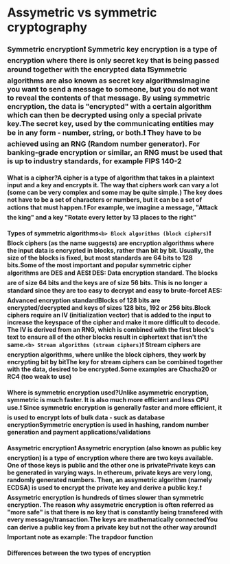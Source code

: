 # Assymetric vs symmetric cryptography

### Symmetric encryption❗ Symmetric key encryption is a type of encryption where there is only secret key that is being passed around together with the encrypted data ❗Symmetric algorithms are also known as secret key algorithmsImagine you want to send a message to someone, but you do not want to reveal the contents of that message. By using symmetric encryption, the data is "encrypted" with a certain algorithm which can then be decrypted using only a special private key.The secret key, used by the communicating entities may be in any form - number, string, or both.❗ They have to be achieved using an RNG (Random number generator). For banking-grade encryption or similar, an RNG must be used that is up to industry standards, for example FIPS 140-2

#### What is a cipher?A cipher is a type of algorithm that takes in a plaintext input and a key and encrypts it. The way that ciphers work can vary a lot (some can be very complex and some may be quite simple.) The key does not have to be a set of characters or numbers, but it can be a set of actions that must happen.❗ For example, we imagine a message, "Attack the king" and a key "Rotate every letter by 13 places to the right"

#### Types of symmetric algorithms`<b> Block algorithms (block ciphers)`❗ Block ciphers (as the name suggests) are encryption algorithms where the input data is encrypted in blocks, rather than bit by bit. Usually, the size of the blocks is fixed, but most standards are 64 bits to 128 bits.Some of the most important and popular symmetric cipher algorithms are DES and AES❗ DES: Data encryption standard. The blocks are of size 64 bits and the keys are of size 56 bits. This is no longer a standard since they are too easy to decrypt and easy to brute-force❗ AES: Advanced encryption standardBlocks of 128 bits are encrypted/decrypted and keys of sizes 128 bits, 192 or 256 bits.Block ciphers require an IV (initialization vector) that is added to the input to increase the keyspace of the cipher and make it more difficult to decode. The IV is derived from an RNG, which is combined with the first block's text to ensure all of the other blocks result in ciphertext that isn't the same.`<b> Stream algorithms (stream ciphers)`❗ Stream ciphers are encryption algorithms, where unlike the block ciphers, they work by encrypting bit by bitThe key for stream ciphers can be combined together with the data, desired to be encrypted.Some examples are Chacha20 or RC4 (too weak to use)

#### Where is symmetric encryption used?Unlike asymmetric encryption, symmetric is much faster. It is also much more efficient and less CPU use.❗ Since symmetric encryption is generally faster and more efficient, it is used to encrypt lots of bulk data - suck as database encryptionSymmetric encryption is used in hashing, random number generation and payment applications/validations

#### Assymetric encryption❗ Assymetric encryption (also known as public key encryption) is a type of encryption where there are two keys available. One of those keys is public and the other one is privatePrivate keys can be generated in varying ways. In ethereum, private keys are very long, randomly generated numbers. Then, an assymetric algorithm (namely ECDSA) is used to encrypt the private key and derive a public key.❗ Assymetric encryption is hundreds of times slower than symmetric encryption. The reason why assymetric encryption is often referred as "more safe" is that there is no key that is constantly being transfered with every message/transaction.The keys are mathematically connectedYou can derive a public key from a private key but not the other way around❗ Important note as example: The trapdoor function

#### Differences between the two types of encryption

